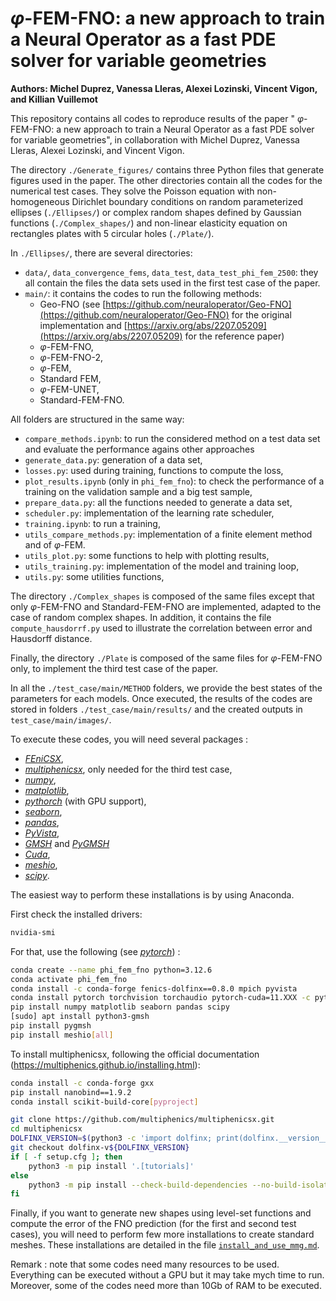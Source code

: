 # $\varphi$-FEM-FNO: a new approach to train a Neural Operator as a fast PDE solver for variable geometries

**Authors: Michel Duprez, Vanessa Lleras, Alexei Lozinski, Vincent Vigon, and Killian Vuillemot**

This repository contains all codes to reproduce results of the paper " $\varphi$-FEM-FNO: a new approach to train a Neural Operator as a fast PDE solver for variable geometries", in collaboration with Michel Duprez, Vanessa Lleras, Alexei Lozinski, and Vincent Vigon. 

The directory `./Generate_figures/` contains three Python files that generate figures used in the paper. The other directories contain all the codes for the numerical test cases. They solve the Poisson equation with non-homogeneous Dirichlet boundary conditions on random parameterized ellipses (`./Ellipses/`) or complex random shapes defined by Gaussian functions (`./Complex_shapes/`) and non-linear elasticity equation on rectangles plates with 5 circular holes (`./Plate/`). 

In `./Ellipses/`, there are several directories: 
- `data/`, `data_convergence_fems`, `data_test`, `data_test_phi_fem_2500`: they all contain the files the data sets used in the first test case of the paper. 
- `main/`: it contains the codes to run the following methods:
    - Geo-FNO (see [https://github.com/neuraloperator/Geo-FNO](https://github.com/neuraloperator/Geo-FNO) for the original implementation and [https://arxiv.org/abs/2207.05209](https://arxiv.org/abs/2207.05209) for the reference paper)
    - $\varphi$-FEM-FNO, 
    - $\varphi$-FEM-FNO-2, 
    - $\varphi$-FEM,
    - Standard FEM,  
    - $\varphi$-FEM-UNET, 
    - Standard-FEM-FNO.

All folders are structured in the same way:
- `compare_methods.ipynb`: to run the considered method on a test data set and evaluate the performance agains other approaches
- `generate_data.py`: generation of a data set, 
- `losses.py`: used during training, functions to compute the loss, 
- `plot_results.ipynb` (only in `phi_fem_fno`): to check the performance of a training on the validation sample and a big test sample, 
- `prepare_data.py`: all the functions needed to generate a data set, 
- `scheduler.py`: implementation of the learning rate scheduler, 
- `training.ipynb`: to run a training,
- `utils_compare_methods.py`: implementation of a finite element method and of $\varphi$-FEM.
- `utils_plot.py`: some functions to help with plotting results, 
- `utils_training.py`: implementation of the model and training loop, 
- `utils.py`: some utilities functions,


The directory `./Complex_shapes` is composed of the same files except that only $\varphi$-FEM-FNO and Standard-FEM-FNO are implemented, adapted to the case of random complex shapes. In addition, it contains the file `compute_hausdorrf.py` used to illustrate the correlation between error and Hausdorff distance. 

Finally, the directory `./Plate` is composed of the same files for $\varphi$-FEM-FNO only, to implement the third test case of the paper. 

In all the `./test_case/main/METHOD` folders, we provide the best states of the parameters for each models. Once executed, the results of the codes are stored in folders `./test_case/main/results/` and the created outputs in `test_case/main/images/`. 


To execute these codes, you will need several packages : 
- [*FEniCSX*](https://fenicsproject.org/),
- [*multiphenicsx*](https://multiphenics.github.io/index.html), only needed for the third test case,
- [*numpy*](https://numpy.org/doc/stable/index.html),
- [*matplotlib*](https://matplotlib.org/),
- [*pythorch*](https://pytorch.org/) (with GPU support),
- [*seaborn*](https://seaborn.pydata.org/),
- [*pandas*](https://pandas.pydata.org/),
- [*PyVista*](https://pyvista.org/cite/index.html),
- [*GMSH*](https://gmsh.info/) and [*PyGMSH*](https://pypi.org/project/pygmsh/)
- [*Cuda*](https://developer.nvidia.com/cuda-downloads), 
- [*meshio*](https://github.com/nschloe/meshio),
- [*scipy*](https://scipy.org/). 

The easiest way to perform these installations is by using Anaconda. 

First check the installed drivers:   
```bash
nvidia-smi
```

For that, use the following (see [*pytorch*](https://pytorch.org/get-started/previous-versions/)) : 

```bash 
conda create --name phi_fem_fno python=3.12.6
conda activate phi_fem_fno 
conda install -c conda-forge fenics-dolfinx==0.8.0 mpich pyvista
conda install pytorch torchvision torchaudio pytorch-cuda=11.XXX -c pytorch -c nvidia (#11.8 for example, see the result of nvidia-smi)
pip install numpy matplotlib seaborn pandas scipy
[sudo] apt install python3-gmsh
pip install pygmsh
pip install meshio[all]
```

To install multiphenicsx, following the official documentation (https://multiphenics.github.io/installing.html):

```bash
conda install -c conda-forge gxx
pip install nanobind==1.9.2
conda install scikit-build-core[pyproject]

git clone https://github.com/multiphenics/multiphenicsx.git
cd multiphenicsx
DOLFINX_VERSION=$(python3 -c 'import dolfinx; print(dolfinx.__version__)')
git checkout dolfinx-v${DOLFINX_VERSION}
if [ -f setup.cfg ]; then
    python3 -m pip install '.[tutorials]'
else
    python3 -m pip install --check-build-dependencies --no-build-isolation '.[tutorials]'
fi
```


Finally, if you want to generate new shapes using level-set functions and compute the error of the FNO prediction (for the first and second test cases), you will need to perform few more installations to create standard meshes. These installations are detailed in the file [`install_and_use_mmg.md`](https://github.com/KVuillemot/PhiFEM_and_FNO/blob/main/install_and_use_mmg.md). 


Remark : note that some codes need many resources to be used. Everything can be executed without a GPU but it may take mych time to run. Moreover, some of the codes need more than 10Gb of RAM to be executed. 
